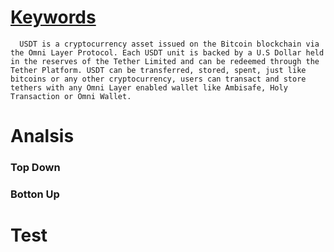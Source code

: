 # [Keywords](https://www.cryptocompare.com/coins/guides/what-is-usdt-and-how-to-use-it/)
      USDT is a cryptocurrency asset issued on the Bitcoin blockchain via the Omni Layer Protocol. Each USDT unit is backed by a U.S Dollar held in the reserves of the Tether Limited and can be redeemed through the Tether Platform. USDT can be transferred, stored, spent, just like bitcoins or any other cryptocurrency, users can transact and store tethers with any Omni Layer enabled wallet like Ambisafe, Holy Transaction or Omni Wallet.
### 
# Analsis
### Top Down
### Botton Up
# Test

